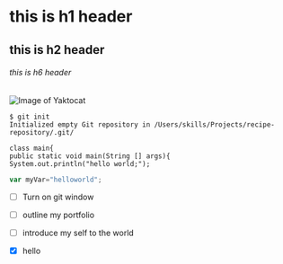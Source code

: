 # this is h1 header
## this is h2 header
###### this is h6 header
![Image of Yaktocat](https://octodex.github.com/images/yaktocat.png)

```
$ git init
Initialized empty Git repository in /Users/skills/Projects/recipe-repository/.git/
```
```
class main{
public static void main(String [] args){
System.out.println("hello world;");

```
```javascript
var myVar="helloworld";
```

- [ ] Turn on git window
- [ ] outline my portfolio
- [ ] introduce my self to the world
- [x] hello






